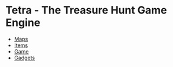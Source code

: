 # Tetra - The Treasure Hunt Game Engine

- [Maps](./maps)
- [Items](./items)
- [Game](./game)
- [Gadgets](./gadgets)

